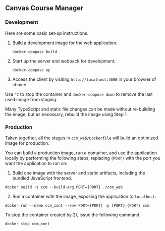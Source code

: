 ## Canvas Course Manager

### Development

Here are some basic set-up instructions.

1. Build a development image for the web application.
    ```
    docker-compose build
    ```

2. Start up the server and webpack for development.
    ```
    docker-compose up
    ```

3. Access the client by visiting `http://localhost:4000` in your browser of choice.

Use `^C` to stop the container and `docker-compose down` to remove the last used image from staging.

Many TypeScript and static file changes can be made without re-building the image,
but as necessary, rebuild the image using Step 1.

### Production

Taken together, all the stages in `ccm_web/Dockerfile` will build an optimized image for production.

You can build a production image, run a container, and use the application locally by performing
the following steps, replacing `{PORT}` with the port you want the application to run on:

1. Build one image with the server and static artifacts, including the bundled JavaScript frontend.

```
docker build -t ccm --build-arg PORT={PORT} ./ccm_web
```

2. Run a container with the image, exposing the application to `localhost`.

```
docker run --name ccm_cont --env PORT={PORT} -p {PORT}:{PORT} ccm
```

To stop the container created by 2), issue the following command:

```
docker stop ccm_cont
```
